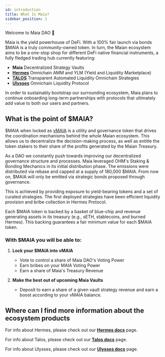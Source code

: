 ```yaml
---
id: introduction
title: What Is Maia?
sidebar_position: 1
---
```


Welcome to Maia DAO 👋

Maia is the yield powerhouse of DeFi. With a 100% fair launch via bonds $MAIA is a truly community-owned token.
In turn, the Maian ecosystem aims to be a one-stop shop for different DeFi native financial instruments, a fully fledged trading hub currently featuring:
- **Maia** Decentralized Strategy Vaults
- [**Hermes**](./Hermes/introduction) Omnichain AMM and YLM (Yield and Liquidity Marketplace)
- [**TALOS**](./Talos/introduction) Transparent Automated Liquidity Omnichain Strategies
- [**Ulysses**](./Ulysses/introduction) Omnichain Liquidity Protocol

In order to sustainably bootstrap our surrounding ecosystem, Maia plans to continue onboarding long-term partnerships with protocols that ultimately add value to both our users and partners.

## What is the point of $MAIA?

$MAIA when locked as [vMAIA](./overview/tokenomics/vMaia) is a utility and governance token that drives the coordination mechanisms behind the whole Maian ecosystem. This allows us to decentralize the decision-making process, as well as entitle the token stakers to their share of the profits generated by the Maian Treasury.

As a DAO we constantly push towards improving our decentralized governance structure and processes. Maia leveraged OHM's Staking & Bonding Mechanics in its initial distribution phase. The emissions were distributed via rebase and capped at a supply of 180,000 $MAIA. From now on, $MAIA will only be emitted via strategic bonds proposed through governance.

This is achieved by providing exposure to yield-bearing tokens and a set of curated strategies. The first deployed strategies have been efficient liquidity provision and bribe collection in Hermes Protocol.

Each $MAIA token is backed by a basket of blue-chip and revenue generating assets in its treasury (e.g., sETH, stablecoins, and burned Hermes). This backing guarantees a fair minimum value for each $MAIA token.

### With $MAIA you will be able to:

1. **Lock your $MAIA into vMAIA**
   - Vote to control a share of Maia DAO's Voting Power
   - Earn bribes on your MAIA Voting Power
   - Earn a share of Maia's Treasury Revenue

2. **Make the best out of upcoming Maia Vaults**
   - Deposit to earn a share of a given vault strategy revenue and earn a boost according to your vMAIA balance.

## Where can I find more information about the ecosystem products

For info about Hermes, please check out our [**Hermes docs**](/protocols/Hermes/introduction) page.

For info about Talos, please check out our [**Talos docs**](/protocols/Talos/introduction) page.

For info about Ulysses, please check out our [**Ulysses docs**](/protocols/Ulysses/introduction) page.
